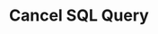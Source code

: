 ---
title: Cancel SQL Query
excerpt: Cancel a SQL query by execution_id.
api:
  file: sentio-api.json
  operationId: CancelSQLQuery
deprecated: false
hidden: false
metadata:
  title: ''
  description: ''
  robots: index
next:
  description: ''
---